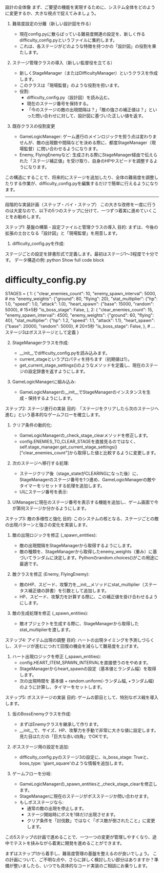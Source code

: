 設計の全体像
まず、ご要望の機能を実現するために、システム全体をどのように変更するか、大きな視点で捉えてみましょう。

1. 難易度設定の分離（新しい設計図を作る）
   - 現在config.pyに散らばっている難易度関連の設定を、新しく作るdifficulty_config.pyというファイルに集約します。
   - これは、各ステージがどのような特徴を持つかの「設計図」の役割を果たします。

2. ステージ管理クラスの導入（新しい監督役を立てる）
   - 新しくStageManager（またはDifficultyManager）というクラスを作成します。
   - このクラスは「現場監督」のような役割を担います。
   - 役割:
     - difficulty_config.py（設計図）を読み込む。
     - 現在のステージ番号を保持する。
     - 「今のステージの敵の出現間隔は？」「敵の強さの補正値は？」といった問い合わせに対して、設計図に基づいた正しい値を返す。

3. 既存クラスの役割変更
    - GameLogicManager: ゲーム進行のメインロジックを担う点は変わりませんが、敵の出現数や間隔などを決める際に、都度StageManager（現場監督）に問い合わせるようになります。
    - Enemy, FlyingEnemyなど: 生成される際にStageManager経由で伝えられた「ステージ補正値」を受け取り、自身のHPやスピードを調整するようになります。

この構造にすることで、将来的にステージを追加したり、全体の難易度を調整したりする作業が、difficulty_config.pyを編集するだけで簡単に行えるようになります。

-----------------------------------------------------------------------------
段階的な実装計画（ステップ・バイ・ステップ）
この大きな改修を一度に行うのは大変なので、以下の5つのステップに分けて、一つずつ着実に進めていくことをお勧めします。

ステップ1: 基盤の構築 - 設定ファイルと管理クラスの導入
目的: まずは、今後の拡張の土台となる「設計図」と「現場監督」を用意します。

1. difficulty_config.pyを作成:

ステージごとの設定を辞書形式で定義します。最初はステージ1〜3程度で十分です。
データ構造の例:
python
 Show full code block 
# difficulty_config.py
STAGES = {
    1: {
        "clear_enemies_count": 10,
        "enemy_spawn_interval": 5000, # ms
        "enemy_weights": {"ground": 80, "flying": 20},
        "stat_multiplier": {"hp": 1.0, "speed": 1.0, "attack": 1.0},
        "heart_spawn": {"base": 15000, "random": 5000}, # 15±5秒
        "is_boss_stage": False,
    },
    2: {
        "clear_enemies_count": 15,
        "enemy_spawn_interval": 4500,
        "enemy_weights": {"ground": 60, "flying": 40},
        "stat_multiplier": {"hp": 1.2, "speed": 1.1, "attack": 1.1},
        "heart_spawn": {"base": 20000, "random": 5000}, # 20±5秒
        "is_boss_stage": False,
    },
    # ... ステージ3はボスステージとして定義
}

2. StageManagerクラスを作成:

    - __init__でdifficulty_config.pyを読み込みます。
    - current_stageというプロパティを持ちます（初期値は1）。
    - get_current_stage_settings()のようなメソッドを定義し、現在のステージの設定辞書を返すようにします。

3. GameLogicManagerに組み込み:
    - GameLogicManagerの__init__でStageManagerのインスタンスを生成・保持するようにします。


ステップ2: ステージ進行の実装
目的: 「ステージをクリアしたら次のステージへ進む」という基本的なゲームフローを確立します。

1. クリア条件の動的化:

   - GameLogicManagerの_check_stage_clearメソッドを修正します。
   - config.ENEMIES_TO_CLEAR_STAGEを直接見るのではなく、self.stage_manager.get_current_stage_settings()["clear_enemies_count"]から取得した値と比較するように変更します。
 
2. 次のステージへ移行する処理:

   - ステージクリア後（stage_stateがCLEARINGになった後）に、StageManagerのステージ番号を1つ進め、GameLogicManagerの敵やタイマーをリセットする処理を追加します。
   - UIにステージ番号を表示:

3. UIManagerに現在のステージ番号を表示する機能を追加し、ゲーム画面で今が第何ステージか分かるようにします。


ステップ3: 敵の多様性と強化
目的: このシステムの核となる、ステージごとの敵の出現パターンと強さの変化を実装します。

1. 敵の出現ロジックを修正 (_spawn_entities):

    - 敵の出現間隔をStageManagerから取得するようにします。
    - 敵の種類を、StageManagerから取得したenemy_weights（重み）に基づいてランダムに決定します。Pythonのrandom.choices()がこの用途に最適です。

2. 敵クラスを修正 (Enemy, FlyingEnemy):

   - 敵のHP、スピード、攻撃力を__init__メソッドにstat_multiplier（ステータス補正値の辞書）を引数として追加します。
   - HP、スピード、攻撃力を計算する際に、この補正値を掛け合わせるようにします。

3. 敵の生成処理を修正 (_spawn_entities):

   - 敵オブジェクトを生成する際に、StageManagerから取得したstat_multiplierを渡します。


ステップ4: アイテム出現の調整
目的: ハートの出現タイミングを予測しづらくし、ステージが進むにつれて回復の機会を減らして難易度を上げます。

1. ハート出現ロジックを修正 (_spawn_entities):
    - config.HEART_ITEM_SPAWN_INTERVALを直接使うのをやめます。
    - StageManagerからheart_spawnの設定（基本値とランダム幅）を取得します。
    - 次の出現時間を 基本値 + random.uniform(-ランダム幅, +ランダム幅) のように計算し、タイマーをセットします。


ステップ5: ボスステージの実装
目的: ゲームの節目として、特別なボス戦を導入します。

1. 仮のBossEnemyクラスを作成:

   - まずはEnemyクラスを継承して作ります。
   - __init__で、サイズ、HP、攻撃力を手動で非常に大きな値に設定します。見た目はただの「巨大な赤い四角」でOKです。

2. ボスステージ用の設定を追加:

   - difficulty_config.pyのステージ3の設定に、is_boss_stage: Trueと、boss_type: 'giant_square'のような情報を追加します。

3. ゲームフローを分岐:

   - GameLogicManagerの_spawn_entitiesと_check_stage_clearを修正します。
   - StageManagerに現在のステージがボスステージか問い合わせます。
   - もしボスステージなら:
     - 通常の敵の出現を停止します。
     - ステージ開始時にボスを1体だけ出現させます。
     - クリア条件を「討伐数」ではなく「ボス敵が倒されたこと」に変更します。

この5ステップの計画で進めることで、一つ一つの変更が管理しやすくなり、途中でテストを挟みながら着実に開発を進めることができます。

まずはステップ1から着手し、難易度管理の基盤を整えるのが良いでしょう。 この計画について、ご不明な点や、さらに詳しく検討したい部分はありますか？準備が整いましたら、いつでも具体的なコード実装のご相談にお乗りします。
